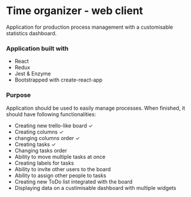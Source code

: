 # Time organizer - web client
Application for production process management with a customisable statistics dashboard.
 
### Application built with
- React
- Redux
- Jest & Enzyme
- Bootstrapped with create-react-app

### Purpose
Application should be used to easily manage processes. When finished, it should have following functionalities:
- Creating new trello-like board ✓
- Creating columns ✓
- changing columns order ✓
- Creating tasks ✓ 
- Changing tasks order 
- Ability to move multiple tasks at once
- Creating labels for tasks
- Ability to invite other users to the board
- Ability to assign other people to tasks
- Creating new ToDo list integrated with the board
- Displaying data on a custimisable dashboard with multiple widgets

